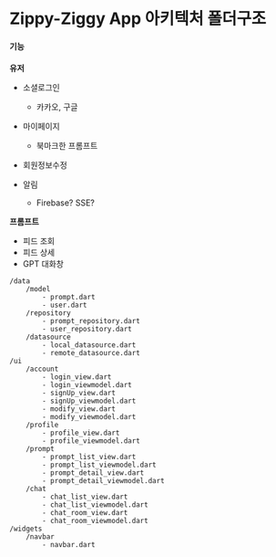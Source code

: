 # Zippy-Ziggy App 아키텍처 폴더구조



#### 기능

**유저**

- 소셜로그인
  - 카카오, 구글
- 마이페이지
  - 북마크한 프롬프트
- 회원정보수정

- 알림
  - Firebase? SSE?



**프롬프트**

- 피드 조회
- 피드 상세
- GPT 대화창



```
/data
	/model
		- prompt.dart
		- user.dart
	/repository
		- prompt_repository.dart
		- user_repository.dart
	/datasource
		- local_datasource.dart
		- remote_datasource.dart
/ui
	/account
		- login_view.dart
		- login_viewmodel.dart
		- signUp_view.dart
		- signUp_viewmodel.dart
		- modify_view.dart
		- modify_viewmodel.dart
	/profile
		- profile_view.dart
		- profile_viewmodel.dart
	/prompt
		- prompt_list_view.dart
		- prompt_list_viewmodel.dart
		- prompt_detail_view.dart
		- prompt_detail_viewmodel.dart
	/chat
		- chat_list_view.dart
		- chat_list_viewmodel.dart
		- chat_room_view.dart
		- chat_room_viewmodel.dart
/widgets
	/navbar
		- navbar.dart
```



